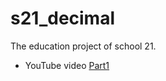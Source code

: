 # s21_decimal
The education project of school 21.
- YouTube video [Part1](https://www.youtube.com/watch?v=nv-Cr7AX46E)
